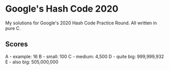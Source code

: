 # Google's Hash Code 2020
My solutions for Google's 2020 Hash Code Practice Round. All written in pure C.

## Scores
A - example: 16
B - small: 100
C - medium: 4,500
D - quite big: 999,999,932
E - also big: 505,000,000
